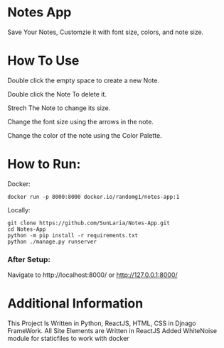 # Notes App

Save Your Notes, Customzie it with font size, colors, and note size.

# How To Use

Double click the empty space to create a new Note.

Double click the Note To delete it.

Strech The Note to change its size.

Change the font size using the arrows in the note.

Change the color of the note using the Color Palette.

# How to Run:
Docker:
```
docker run -p 8000:8000 docker.io/randomg1/notes-app:1
```

Locally:
```
git clone https://github.com/SunLaria/Notes-App.git
cd Notes-App
python -m pip install -r requirements.txt
python ./manage.py runserver
```

### After Setup:
Navigate to http://localhost:8000/ or http://127.0.0.1:8000/


# Additional Information

This Project Is Written in Python, ReactJS, HTML, CSS in Djnago FrameWork.
All Site Elements are Written in ReactJS
Added WhiteNoise module for staticfiles to work with docker
